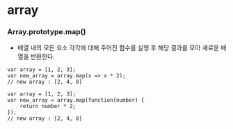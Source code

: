 # array

### Array.prototype.map()
* 배열 내의 모든 요소 각각에 대해 주어진 함수를 실행 후 해당 결과를 모아 새로운 배열을 반환한다.

```
var array = [1, 2, 3];
var new_array = array.map(x => x * 2);
// new array : [2, 4, 8]
```

```
var array = [1, 2, 3];
var new_array = array.map(function(number) {
    return number * 2;
});
// new array : [2, 4, 8]
```


